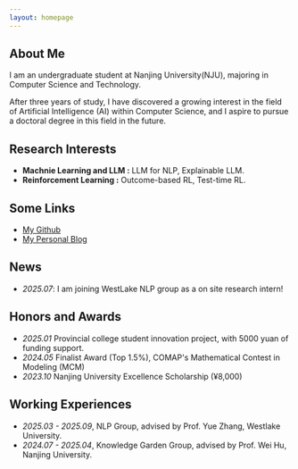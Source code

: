 ```yaml
---
layout: homepage
---
```


## About Me

I am an undergraduate student at Nanjing University(NJU), majoring in Computer Science and Technology.

After three years of study, I have discovered a growing interest in the field of Artificial Intelligence (AI) within Computer Science, and I aspire to pursue a doctoral degree in this field in the future.

## Research Interests

- **Machnie Learning and LLM :** LLM for NLP, Explainable LLM.
- **Reinforcement Learning :** Outcome-based RL, Test-time RL.
<!-- - **Machine Learning:** meta-learning, incremental learning, transfer learning -->

## Some Links

- [My Github](https://github.com/bingyang-lei)
- [My Personal Blog](https://blog.haodilei.top/)

## News

- *2025.07*: I am joining WestLake NLP group as a on site research intern!

## Honors and Awards

- *2025.01* Provincial college student innovation project, with 5000 yuan of funding support. 
- *2024.05* Finalist Award (Top 1.5%), COMAP's Mathematical Contest in Modeling (MCM)
- *2023.10* Nanjing University Excellence Scholarship (¥8,000)

## Working Experiences

- *2025.03 - 2025.09*, NLP Group, advised by Prof. Yue Zhang, Westlake University.
- *2024.07 - 2025.04*, Knowledge Garden Group, advised by Prof. Wei Hu, Nanjing University.


<!-- - **[Feb. 2020]** Our paper about incremental learning is accepted to CVPR 2020.
- **[Feb. 2020]** We will host the ACM Multimedia Asia 2020 conference in Singapore!
- **[Sept. 2019]** Our paper about few-shot learning is accepted to NeurIPS 2019.
- **[Mar. 2019]** Our paper about few-shot learning is accepted to CVPR 2019.

{% include_relative _includes/publications.md %}

{% include_relative _includes/services.md %} -->
